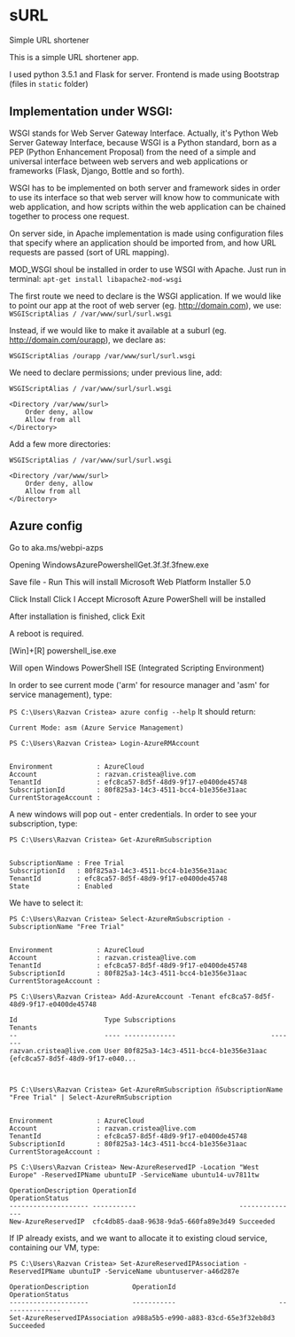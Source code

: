 # sURL
Simple URL shortener

This is a simple URL shortener app.

I used python 3.5.1 and Flask for server. Frontend is made using Bootstrap (files in `static` folder)

## Implementation under WSGI:
WSGI stands for Web Server Gateway Interface. Actually, it's Python Web Server Gateway Interface, because WSGI is a Python standard, born as a PEP (Python Enhancement Proposal) from the need of a simple and universal interface between web servers and web applications or frameworks (Flask, Django, Bottle and so forth).

WSGI has to be implemented on both server and framework sides in order to use its interface so that web server will know how to communicate with web application, and how scripts within the web application can be chained together to process one request.

On server side, in Apache implementation is made using configuration files that specify where an application should be imported from, and how URL requests are passed (sort of URL mapping).

MOD_WSGI shoul be installed in order to use WSGI with Apache. Just run in terminal:
`apt-get install libapache2-mod-wsgi`

The first route we need to declare is the WSGI application. If we would like to point our app at the root of web server (eg. http://domain.com), we use:
`WSGIScriptAlias / /var/www/surl/surl.wsgi`

Instead, if we would like to make it available at a suburl (eg. http://domain.com/ourapp), we declare as:

`WSGIScriptAlias /ourapp /var/www/surl/surl.wsgi`

We need to declare permissions; under previous line, add:
```
WSGIScriptAlias / /var/www/surl/surl.wsgi

<Directory /var/www/surl>
	Order deny, allow
	Allow from all
</Directory>
```
Add a few more directories:

```
WSGIScriptAlias / /var/www/surl/surl.wsgi

<Directory /var/www/surl>
	Order deny, allow
	Allow from all
</Directory>
```

## Azure config

Go to aka.ms/webpi-azps

Opening WindowsAzurePowershellGet.3f.3f.3fnew.exe

Save file - Run
This will install Microsoft Web Platform Installer 5.0

Click Install
Click I Accept
Microsoft Azure PowerShell will be installed

After installation is finished, click Exit

A reboot is required.

[Win]+[R]
powershell_ise.exe

Will open Windows PowerShell ISE (Integrated Scripting Environment)


In order to see current mode ('arm' for resource manager and 'asm' for service management), type:

`PS C:\Users\Razvan Cristea> azure config --help`
It should return:
 ```
 Current Mode: asm (Azure Service Management)

PS C:\Users\Razvan Cristea> Login-AzureRMAccount


Environment           : AzureCloud
Account               : razvan.cristea@live.com
TenantId              : efc8ca57-8d5f-48d9-9f17-e0400de45748
SubscriptionId        : 80f825a3-14c3-4511-bcc4-b1e356e31aac
CurrentStorageAccount : 
```
A new windows will pop out - enter credentials. In order to see your subscription, type:
```
PS C:\Users\Razvan Cristea> Get-AzureRmSubscription


SubscriptionName : Free Trial
SubscriptionId   : 80f825a3-14c3-4511-bcc4-b1e356e31aac
TenantId         : efc8ca57-8d5f-48d9-9f17-e0400de45748
State            : Enabled
```
We have to select it:
```
PS C:\Users\Razvan Cristea> Select-AzureRmSubscription -SubscriptionName "Free Trial"


Environment           : AzureCloud
Account               : razvan.cristea@live.com
TenantId              : efc8ca57-8d5f-48d9-9f17-e0400de45748
SubscriptionId        : 80f825a3-14c3-4511-bcc4-b1e356e31aac
CurrentStorageAccount : 

PS C:\Users\Razvan Cristea> Add-AzureAccount -Tenant efc8ca57-8d5f-48d9-9f17-e0400de45748

Id                      Type Subscriptions                        Tenants                         
--                      ---- -------------                        -------                         
razvan.cristea@live.com User 80f825a3-14c3-4511-bcc4-b1e356e31aac {efc8ca57-8d5f-48d9-9f17-e040...



PS C:\Users\Razvan Cristea> Get-AzureRmSubscription ñSubscriptionName "Free Trial" | Select-AzureRmSubscription


Environment           : AzureCloud
Account               : razvan.cristea@live.com
TenantId              : efc8ca57-8d5f-48d9-9f17-e0400de45748
SubscriptionId        : 80f825a3-14c3-4511-bcc4-b1e356e31aac
CurrentStorageAccount : 

PS C:\Users\Razvan Cristea> New-AzureReservedIP -Location "West Europe" -ReservedIPName ubuntuIP -ServiceName ubuntu14-uv7811tw

OperationDescription OperationId                          OperationStatus
-------------------- -----------                          ---------------
New-AzureReservedIP  cfc4db85-daa8-9638-9da5-660fa89e3d49 Succeeded 
```
If IP already exists, and we want to allocate it to existing cloud service, containing our VM, type:
```
PS C:\Users\Razvan Cristea> Set-AzureReservedIPAssociation -ReservedIPName ubuntuIP -ServiceName ubuntuserver-a46d287e

OperationDescription           OperationId                          OperationStatus
--------------------           -----------                          ---------------
Set-AzureReservedIPAssociation a988a5b5-e990-a883-83cd-65e3f32eb8d3 Succeeded      
```
